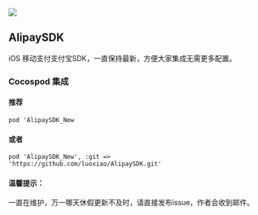 ![](http://img.mp.sohu.com/upload/20170519/068e9b482b3647cb9f6d627311f0f4d6_th.png)

## AlipaySDK

iOS 移动支付支付宝SDK，一直保持最新，方便大家集成无需更多配置。

### Cocospod 集成

#### 推荐

```pod 'AlipaySDK_New```

#### 或者

```pod 'AlipaySDK_New', :git => 'https://github.com/luoxiao/AlipaySDK.git'```



#### 温馨提示：

一直在维护，万一哪天休假更新不及时，请直接发布issue，作者会收到邮件。

